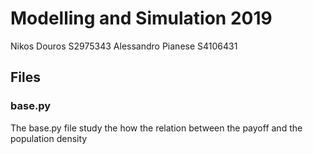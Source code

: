 # Modelling and Simulation 2019

Nikos Douros S2975343
Alessandro Pianese S4106431

## Files

### base.py
The base.py file study the how the relation between the payoff and the population density

